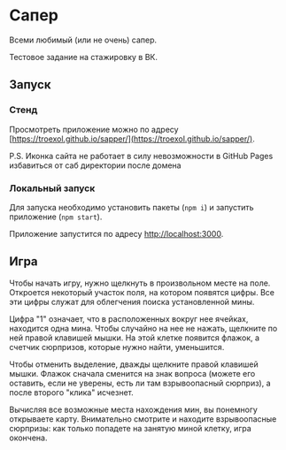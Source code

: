 # Сапер

Всеми любимый (или не очень) сапер.

Тестовое задание на стажировку в ВК.

## Запуск

### Стенд
Просмотреть приложение можно по адресу [https://troexol.github.io/sapper/](https://troexol.github.io/sapper/).

P.S. Иконка сайта не работает в силу невозможности в GitHub Pages избавиться от саб директории после домена

### Локальный запуск
Для запуска необходимо установить пакеты (`npm i`) и запустить приложение (`npm start`).

Приложение запустится по адресу [http://localhost:3000](http://localhost:3000).

## Игра
Чтобы начать игру, нужно щелкнуть в произвольном месте на поле. Откроется некоторый участок поля, на котором появятся цифры. Все эти цифры служат для облегчения поиска установленной мины.

Цифра "1" означает, что в расположенных вокруг нее ячейках, находится одна мина. Чтобы случайно на нее не нажать, щелкните по ней правой клавишей мышки. На этой клетке появится флажок, а счетчик сюрпризов, которые нужно найти, уменьшится.

Чтобы отменить выделение, дважды щелкните правой клавишей мышки. Флажок сначала сменится на знак вопроса (можете его оставить, если не уверены, есть ли там взрывоопасный сюрприз), а после второго "клика" исчезнет.

Вычисляя все возможные места нахождения мин, вы понемногу открываете карту. Внимательно смотрите и находите взрывоопасные сюрпризы: как только попадете на занятую миной клетку, игра окончена.
